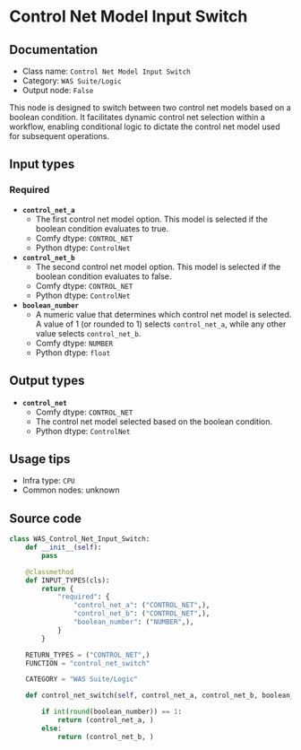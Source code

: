 # Control Net Model Input Switch
## Documentation
- Class name: `Control Net Model Input Switch`
- Category: `WAS Suite/Logic`
- Output node: `False`

This node is designed to switch between two control net models based on a boolean condition. It facilitates dynamic control net selection within a workflow, enabling conditional logic to dictate the control net model used for subsequent operations.
## Input types
### Required
- **`control_net_a`**
    - The first control net model option. This model is selected if the boolean condition evaluates to true.
    - Comfy dtype: `CONTROL_NET`
    - Python dtype: `ControlNet`
- **`control_net_b`**
    - The second control net model option. This model is selected if the boolean condition evaluates to false.
    - Comfy dtype: `CONTROL_NET`
    - Python dtype: `ControlNet`
- **`boolean_number`**
    - A numeric value that determines which control net model is selected. A value of 1 (or rounded to 1) selects `control_net_a`, while any other value selects `control_net_b`.
    - Comfy dtype: `NUMBER`
    - Python dtype: `float`
## Output types
- **`control_net`**
    - Comfy dtype: `CONTROL_NET`
    - The control net model selected based on the boolean condition.
    - Python dtype: `ControlNet`
## Usage tips
- Infra type: `CPU`
- Common nodes: unknown


## Source code
```python
class WAS_Control_Net_Input_Switch:
    def __init__(self):
        pass

    @classmethod
    def INPUT_TYPES(cls):
        return {
            "required": {
                "control_net_a": ("CONTROL_NET",),
                "control_net_b": ("CONTROL_NET",),
                "boolean_number": ("NUMBER",),
            }
        }

    RETURN_TYPES = ("CONTROL_NET",)
    FUNCTION = "control_net_switch"

    CATEGORY = "WAS Suite/Logic"

    def control_net_switch(self, control_net_a, control_net_b, boolean_number=1):

        if int(round(boolean_number)) == 1:
            return (control_net_a, )
        else:
            return (control_net_b, )

```
